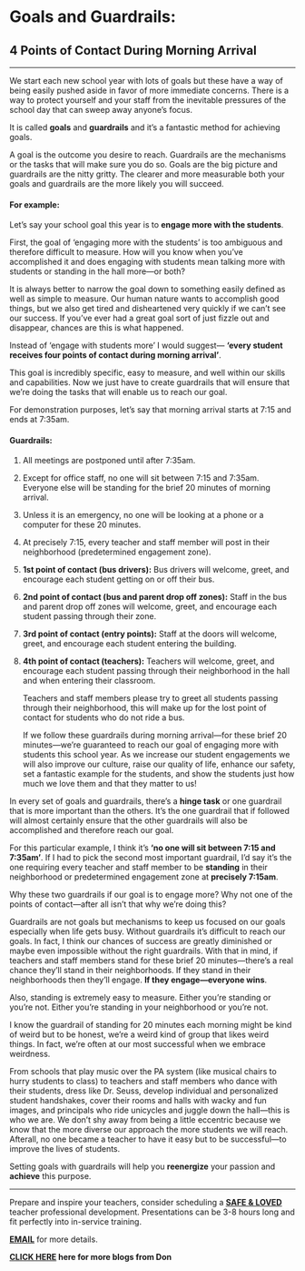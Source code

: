 ﻿# Goals and Guardrails:

## 4 Points of Contact During Morning Arrival

---

We start each new school year with lots of goals but these have a way of being easily pushed aside in favor of more
immediate concerns. There is a way to protect yourself and your staff from the inevitable pressures of the school day
that can sweep away anyone’s focus.

It is called __goals__ and __guardrails__ and it’s a fantastic method for achieving goals.

A goal is the outcome you desire to reach. Guardrails are the mechanisms or the tasks that will make sure you do so.
Goals are the big picture and guardrails are the nitty gritty. The clearer and more measurable both your goals and
guardrails are the more likely you will succeed.

#### For example:

Let’s say your school goal this year is to __engage more with the students__.

First, the goal of ‘engaging more with the students’ is too ambiguous and therefore difficult to measure. How will you
know when you’ve accomplished it and does engaging with students mean talking more with students or standing in the hall
more—or both?

It is always better to narrow the goal down to something easily defined as well as simple to measure. Our human nature
wants to accomplish good things, but we also get tired and disheartened very quickly if we can’t see our success. If
you’ve ever had a great goal sort of just fizzle out and disappear, chances are this is what happened.

Instead of ‘engage with students more’ I would suggest— __‘every student receives four points of contact during morning
arrival’__.

This goal is incredibly specific, easy to measure, and well within our skills and capabilities. Now we just have to
create guardrails that will ensure that we’re doing the tasks that will enable us to reach our goal.

For demonstration purposes, let’s say that morning arrival starts at 7:15 and ends at 7:35am.

#### Guardrails:

1. All meetings are postponed until after 7:35am.

2. Except for office staff, no one will sit between 7:15 and 7:35am. Everyone else will be standing for the brief 20
   minutes of morning arrival.

3. Unless it is an emergency, no one will be looking at a phone or a computer for these 20 minutes.

4. At precisely 7:15, every teacher and staff member will post in their neighborhood (predetermined engagement zone).

5. __1st point of contact (bus drivers):__ Bus drivers will welcome, greet, and encourage each student getting on or off
   their bus.

6. __2nd point of contact (bus and parent drop off zones):__ Staff in the bus and parent drop off zones will welcome,
   greet, and encourage each student passing through their zone.

7. __3rd point of contact (entry points):__ Staff at the doors will welcome, greet, and encourage each student entering
   the building.

8. __4th point of contact (teachers):__ Teachers will welcome, greet, and encourage each student passing through their
   neighborhood in the hall and when entering their classroom.

   Teachers and staff members please try to greet all students passing through their neighborhood, this will make up for
   the lost point of contact for students who do not ride a bus.

   If we follow these guardrails during morning arrival—for these brief 20 minutes—we’re guaranteed to reach our goal of
   engaging more with students this school year. As we increase our student engagements we will also improve our
   culture, raise our quality of life, enhance our safety, set a fantastic example for the students, and show the
   students just how much we love them and that they matter to us!

In every set of goals and guardrails, there’s a __hinge task__ or one guardrail that is more important than the others.
It’s the one guardrail that if followed will almost certainly ensure that the other guardrails will also be accomplished
and therefore reach our goal.

For this particular example, I think it’s __‘no one will sit between 7:15 and 7:35am’__. If I had to pick the second
most important guardrail, I’d say it’s the one requiring every teacher and staff member to be __standing__ in their
neighborhood or predetermined engagement zone at __precisely 7:15am__.

Why these two guardrails if our goal is to engage more? Why not one of the points of contact—after all isn’t that why
we’re doing this?

Guardrails are not goals but mechanisms to keep us focused on our goals especially when life gets busy. Without
guardrails it’s difficult to reach our goals. In fact, I think our chances of success are greatly diminished or maybe
even impossible without the right guardrails. With that in mind, if teachers and staff members stand for these brief 20
minutes—there’s a real chance they’ll stand in their neighborhoods. If they stand in their neighborhoods then they’ll
engage. __If they engage—everyone wins__.

Also, standing is extremely easy to measure. Either you’re standing or you’re not. Either you’re standing in your
neighborhood or you’re not.

I know the guardrail of standing for 20 minutes each morning might be kind of weird but to be honest, we’re a weird kind
of group that likes weird things. In fact, we’re often at our most successful when we embrace weirdness.

From schools that play music over the PA system (like musical chairs to hurry students to class) to teachers and staff
members who dance with their students, dress like Dr. Seuss, develop individual and personalized student handshakes,
cover their rooms and halls with wacky and fun images, and principals who ride unicycles and juggle down the hall—this
is who we are. We don’t shy away from being a little eccentric because we know that the more diverse our approach the
more students we will reach. Afterall, no one became a teacher to have it easy but to be successful—to improve the lives
of students.

Setting goals with guardrails will help you __reenergize__ your passion and __achieve__ this purpose.

---------------------------------------------

Prepare and inspire your teachers, consider scheduling
a __[SAFE & LOVED](https://donshomette.com/safe-and-loved.html)__ teacher professional development.
Presentations can be 3-8 hours long and fit perfectly into in-service training.

__[EMAIL](mailto:don@donshomette.com)__ for more details.

__[CLICK HERE](//donshomette.com/blogs.html) here for more blogs from Don__